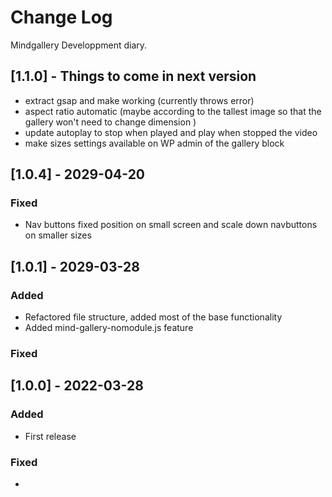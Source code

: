 # Change Log
Mindgallery Developpment diary.
 
## [1.1.0] - Things to come in next version
  
- extract gsap and make working (currently throws error)
- aspect ratio automatic (maybe according to the tallest image so that the gallery won't need to change dimension )
- update autoplay to stop when played and play when stopped the video
- make sizes settings available on WP admin of the gallery block

## [1.0.4] - 2029-04-20

### Fixed

 - Nav buttons fixed position on small screen and scale down navbuttons on smaller sizes

## [1.0.1] - 2029-03-28

### Added

 - Refactored file structure, added most of the base functionality
 - Added mind-gallery-nomodule.js feature

### Fixed

## [1.0.0] - 2022-03-28

### Added

 - First release

### Fixed

- 
